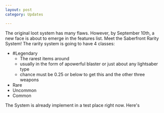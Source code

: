 ```yaml
---
layout: post
category: Updates

---
```


The original loot system has many flaws. However, by September 10th, a new face is about to emerge in the features list. Meet the Saberfront Rarity System! The rarity system is going to have 4 classes:

- #Legendary
  - The rarest items around
  - usually in the form of apowerful blaster or just about any lightsaber type
  - chance must be 0.25 or below to get this and the other three weapons
- Rare
- Uncommon
- Common

The System is already implement in a test place right now. Here's 
